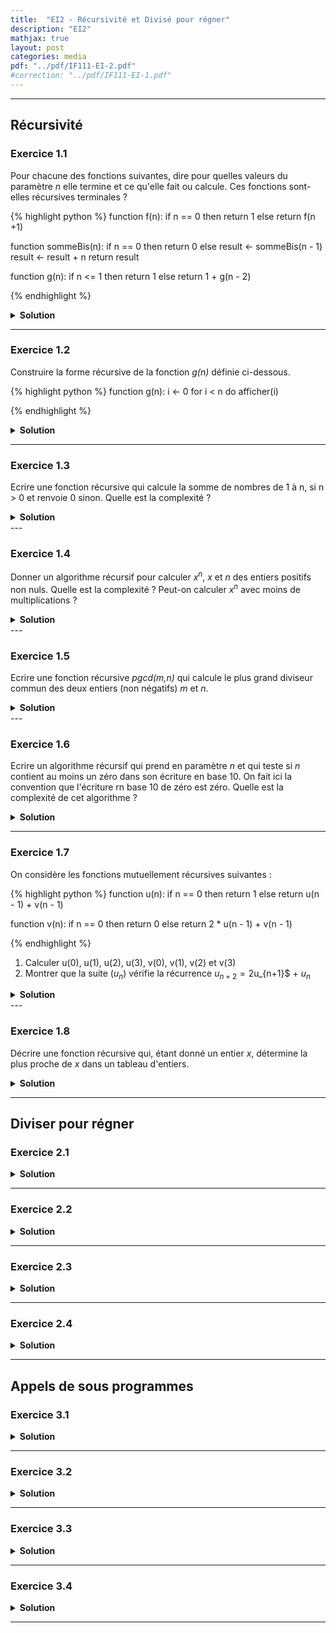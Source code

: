 ```yaml
---
title:  "EI2 - Récursivité et Divisé pour régner"
description: "EI2"
mathjax: true
layout: post
categories: media
pdf: "../pdf/IF111-EI-2.pdf"
#correction: "../pdf/IF111-EI-1.pdf"
---
```




---

## Récursivité

### Exercice 1.1

Pour chacune des fonctions suivantes, dire pour quelles valeurs du paramètre *n* elle termine et ce qu'elle fait ou calcule. Ces fonctions sont-elles récursives terminales ?

{% highlight python %}
function f(n):
    if n == 0 then
        return 1
    else
        return f(n +1)

function sommeBis(n):
    if n == 0 then
        return 0
    else
        result <- sommeBis(n - 1)  
        result <- result + n
        return result

function g(n):
    if n <= 1 then
        return 1
    else
        return 1 + g(n - 2)

{% endhighlight %}


<details>
<summary><b>Solution</b></summary>
TODO
</details>

---

### Exercice 1.2

Construire la forme récursive de la fonction *g(n)* définie ci-dessous.

{% highlight python %}
function g(n):
    i <- 0
    for i < n do
        afficher(i)


{% endhighlight %}

<details>
<summary><b>Solution</b></summary>
TODO
</details>


---
 
### Exercice 1.3

Ecrire une fonction récursive qui calcule la somme de nombres de 1 à n, si n > 0 et renvoie 0 sinon.
Quelle est la complexité ?

<details>
<summary><b>Solution</b></summary>

TODO

</details>
---

### Exercice 1.4

Donner un algorithme récursif pour calculer $x^n$, *x* et *n* des entiers positifs non nuls. Quelle est la complexité ? Peut-on calculer $x^n$ avec moins de multiplications ?

<details>
<summary><b>Solution</b></summary>

TODO

</details>
---


### Exercice 1.5

Ecrire une fonction récursive *pgcd(m,n)* qui calcule le plus grand diviseur commun des deux entiers (non négatifs) *m* et *n*.

<details>
<summary><b>Solution</b></summary>

TODO

</details>
---

### Exercice 1.6

Ecrire un algorithme récursif qui prend en paramètre *n* et qui teste si *n* contient au moins un zéro dans son écriture en base 10. On fait ici la convention que l'écriture rn base 10 de zéro est zéro. Quelle est la complexité de cet algorithme ?

<details>
<summary><b>Solution</b></summary>

TODO

</details>

---

### Exercice 1.7

On considère les fonctions mutuellement récursives suivantes :

{% highlight python %}
function u(n):
    if n == 0 then
        return 1
    else
        return u(n - 1) + v(n - 1)

function v(n):
    if n == 0 then
        return 0
    else
        return 2 * u(n - 1) + v(n - 1)


{% endhighlight %}

1. Calculer u(0), u(1), u(2), u(3), v(0), v(1), v(2) et v(3)
2. Montrer que la suite ($u_n$) vérifie la récurrence $u_{n+2} = 2$u_{n+1}$ + $u_n$


<details>
<summary><b>Solution</b></summary>

TODO

</details>
---


### Exercice 1.8

Décrire une fonction récursive qui, étant donné un entier *x*, détermine la plus proche de *x* dans un tableau d'entiers.


<details>
<summary><b>Solution</b></summary>

TODO

</details>


---


## Diviser pour régner

### Exercice 2.1




<details>
<summary><b>Solution</b></summary>

TODO

</details>

---

### Exercice 2.2



<details>
<summary><b>Solution</b></summary>

TODO

</details>

---

### Exercice 2.3


<details>
<summary><b>Solution</b></summary>

TODO

</details>

---

### Exercice 2.4


<details>
<summary><b>Solution</b></summary>

TODO

</details>

---

## Appels de sous programmes

### Exercice 3.1


<details>
<summary><b>Solution</b></summary>

TODO

</details>

---

### Exercice 3.2


<details>
<summary><b>Solution</b></summary>

TODO

</details>

---

### Exercice 3.3


<details>
<summary><b>Solution</b></summary>

TODO

</details>

---

### Exercice 3.4



<details>
<summary><b>Solution</b></summary>

TODO

</details>

---
